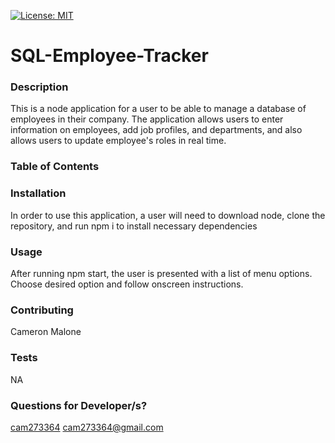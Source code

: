 

  [![License: MIT](https://img.shields.io/badge/License-MIT-yellow.svg)](https://opensource.org/licenses/MIT)

  # SQL-Employee-Tracker 
  ### Description
  This is a node application for a user to be able to manage a database of employees in their company. The application allows users to enter information on employees, add job profiles, and departments, and also allows users to update employee's roles in real time.
  ### Table of Contents
  
  ### Installation
  In order to use this application, a user will need to download node, clone the repository, and run npm i to install necessary dependencies
  ### Usage
  After running npm start, the user is presented with a list of menu options. Choose desired option and follow onscreen instructions.
  ### Contributing
  Cameron Malone
  ### Tests
  NA
  ### Questions for Developer/s?
  [cam273364](https://github.com/cam273364)
  cam273364@gmail.com
  
  
  
